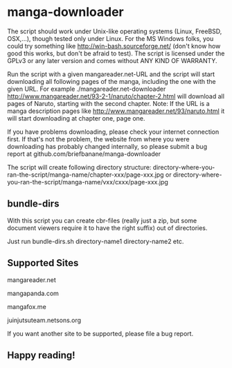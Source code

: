 manga-downloader
================

The script should work under Unix-like operating systems (Linux, FreeBSD, OSX,...), though tested only under Linux.
For the MS Windows folks, you could try something like http://win-bash.sourceforge.net/ (don't know how good this works, but don't be afraid to test).
The script is licensed under the GPLv3 or any later version and comes without ANY KIND OF WARRANTY.

Run the script with a given mangareader.net-URL and the script will start downloading all following pages of the manga, including the one with the given URL.
For example ./mangareader.net-downloader http://www.mangareader.net/93-2-1/naruto/chapter-2.html will download all pages of Naruto, starting with the second chapter.
Note: If the URL is a manga description pages like http://www.mangareader.net/93/naruto.html it will start downloading at chapter one, page one.

If you have problems downloading, please check your internet connection first.
If that's not the problem, the website from where you were downloading has probably changed internally, so please submit a bug report at github.com/briefbanane/manga-downloader

The script will create following directory structure:
directory-where-you-ran-the-script/manga-name/chapter-xxx/page-xxx.jpg
or
directory-where-you-ran-the-script/manga-name/vxx/cxxx/page-xxx.jpg

bundle-dirs
-----------
With this script you can create cbr-files (really just a zip, but some document viewers require it to have the right suffix) out of directories.

Just run bundle-dirs.sh directory-name1 directory-name2 etc.

Supported Sites
---------------

mangareader.net

mangapanda.com

mangafox.me

juinjutsuteam.netsons.org

If you want another site to be supported, please file a bug report.

Happy reading!
--------------
